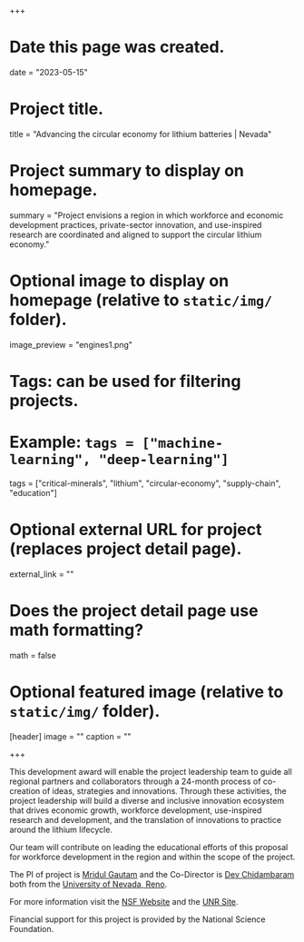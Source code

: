 +++
# Date this page was created.
date = "2023-05-15"

# Project title.
title = "Advancing the circular economy for lithium batteries | Nevada"

# Project summary to display on homepage.
summary = "Project envisions a region in which workforce and economic development practices, private-sector innovation, and use-inspired research are coordinated and aligned to support the circular lithium economy."

# Optional image to display on homepage (relative to `static/img/` folder).
image_preview = "engines1.png"

# Tags: can be used for filtering projects.
# Example: `tags = ["machine-learning", "deep-learning"]`
tags = ["critical-minerals", "lithium", "circular-economy", "supply-chain", "education"]

# Optional external URL for project (replaces project detail page).
external_link = ""

# Does the project detail page use math formatting?
math = false

# Optional featured image (relative to `static/img/` folder).
[header]
image = ""
caption = ""

+++

This development award will enable the project leadership team to guide all regional partners and collaborators through a 24-month process of co-creation of ideas, strategies and innovations. Through these activities, the project leadership will build a diverse and inclusive innovation ecosystem that drives economic growth, workforce development, use-inspired research and development, and the translation of innovations to practice around the lithium lifecycle.

Our team will contribute on leading the educational efforts of this proposal for workforce development in the region and within the scope of the project. 

The PI of project is [Mridul Gautam](https://www.unr.edu/research-innovation/contact/mridul-gautam) and the Co-Director is  [Dev  Chidambaram](https://www.unr.edu/cme/people/dev-chidambaram) both from the 
[University of Nevada, Reno](https://unr.edu/).

For more information visit the [NSF Website](https://new.nsf.gov/funding/initiatives/regional-innovation-engines) and the [UNR Site](https://www.unr.edu/nsf-engines-battery).  

Financial support for this project is provided by the National Science Foundation. 
